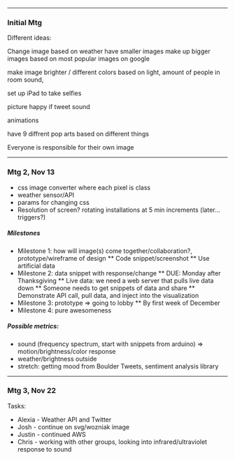 ------------------------------
### Initial Mtg

Different ideas:

Change image based on weather
have smaller images make up bigger images based on most popular images on google

make image brighter / different colors based on light, amount of people in room sound,

set up iPad to take selfies

picture happy if tweet sound


animations


have 9 diffrent pop arts based on different things

Everyone is responsible for their own image


------------------------------
### Mtg 2, Nov 13

* css image converter where each pixel is class
* weather sensor/API
* params for changing css 
* Resolution of screen? rotating installations at 5 min increments (later... triggers?)

##### Milestones
* Milestone 1: how will image(s) come together/collaboration?, prototype/wireframe of design
** Code snippet/screenshot
** Use artificial data
* Milestone 2: data snippet with response/change
** DUE: Monday after Thanksgiving
** Live data: we need a web server that pulls live data down
** Someone needs to get snippets of data and share
** Demonstrate API call, pull data, and inject into the visualization
* Milestone 3: prototype => going to lobby
** By first week of December
* Milestone 4: pure awesomeness

##### Possible metrics: 
* sound (frequency spectrum, start with snippets from arduino) => motion/brightness/color response
* weather/brightness outside
* stretch: getting mood from Boulder Tweets, sentiment analysis library

------------------------------
### Mtg 3, Nov 22

Tasks: 
* Alexia - Weather API and Twitter
* Josh - continue on svg/wozniak image
* Justin - continued AWS
* Chris - working with other groups, looking into infrared/ultraviolet response to sound


